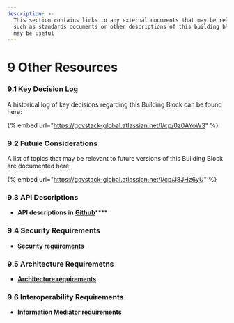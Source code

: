 ```yaml
---
description: >-
  This section contains links to any external documents that may be relevant,
  such as standards documents or other descriptions of this building block that
  may be useful
---
```


# 9 Other Resources

### 9.1 Key Decision Log <a href="#10.1-key-decision-log" id="10.1-key-decision-log"></a>

A historical log of key decisions regarding this Building Block can be found here:​&#x20;

{% embed url="https://govstack-global.atlassian.net/l/cp/0z0AYoW3" %}

### 9.2 Future Considerations <a href="#10.2-future-considerations" id="10.2-future-considerations"></a>

A list of topics that may be relevant to future versions of this Building Block are documented here:&#x20;

{% embed url="https://govstack-global.atlassian.net/l/cp/J8JHz6yU" %}

### 9.3 API Descriptions

* **API descriptions in** [**Github**](https://github.com/GovStackWorkingGroup/bb-registration)****

### 9.4 Security Requirements

* ****[**Security requirements**](https://govstack.gitbook.io/specification/building-blocks/security-requirements)****

### **9.5 Architecture Requiremetns**

* ****[**Architecture requirements**](https://govstack.gitbook.io/specification/building-blocks/architecture-and-nonfunctional-requirements)****

### 9.6 Interoperability Requirements

* ****[**Information Mediator requirements**](https://govstack.gitbook.io/specification/building-blocks/information-mediation)****

